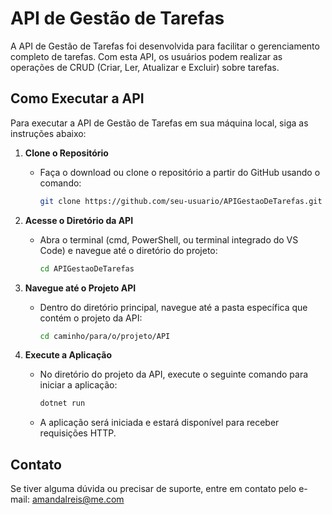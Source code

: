# API de Gestão de Tarefas

A API de Gestão de Tarefas foi desenvolvida para facilitar o gerenciamento completo de tarefas. Com esta API, os usuários podem realizar as operações de CRUD (Criar, Ler, Atualizar e Excluir) sobre tarefas.

## Como Executar a API

Para executar a API de Gestão de Tarefas em sua máquina local, siga as instruções abaixo:

1. **Clone o Repositório**
   - Faça o download ou clone o repositório a partir do GitHub usando o comando:
     ```bash
     git clone https://github.com/seu-usuario/APIGestaoDeTarefas.git
     ```
  
2. **Acesse o Diretório da API**
   - Abra o terminal (cmd, PowerShell, ou terminal integrado do VS Code) e navegue até o diretório do projeto:
     ```bash
     cd APIGestaoDeTarefas
     ```

3. **Navegue até o Projeto API**
   - Dentro do diretório principal, navegue até a pasta específica que contém o projeto da API:
     ```bash
     cd caminho/para/o/projeto/API
     ```

4. **Execute a Aplicação**
   - No diretório do projeto da API, execute o seguinte comando para iniciar a aplicação:
     ```bash
     dotnet run
     ```
   - A aplicação será iniciada e estará disponível para receber requisições HTTP.

## Contato

Se tiver alguma dúvida ou precisar de suporte, entre em contato pelo e-mail: [amandalreis@me.com](mailto:amandalreis@me.com)